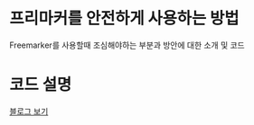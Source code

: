 # 프리마커를 안전하게 사용하는 방법
Freemarker를 사용할때 조심해야하는 부분과 방안에 대한 소개 및 코드

# 코드 설명
[블로그 보기](http://jojoldu.tistory.com/30)
